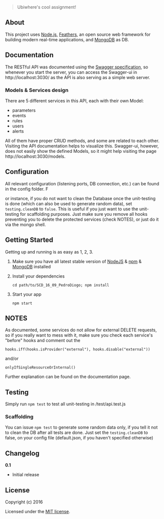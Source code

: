 > Ubiwhere&#39;s cool assignment!

## About

This project uses [Node.js](https://nodejs.org/en/), [Feathers](http://feathersjs.com), an open source web framework for building modern real-time applications, and [MongoDB](https://www.mongodb.com) as DB.

## Documentation

The RESTful API was documented using the [Swagger specification](http://swagger.io/), so whenever you start the server, you can access the Swagger-ui in http://localhost:3030/ as the API is also serving as a simple web server.

### Models & Services design

There are 5 different services in this API, each with their own Model:
* parameters
* events
* rules
* users
* alerts

All of them have proper CRUD methods, and some are related to each other. Visiting the API documentation helps to visualize this. Swagger-ui, however, does not easily show the defined Models, so it might help visiting the page http://localhost:3030/models.

## Configuration

All relevant configuration (listening ports, DB connection, etc.) can be found in the config folder. F

or instance, if you do not want to clean the Database once the unit-testing is done (which can also be used to generate random data),
set `testing.cleanDB` to `false`. This is useful if you just want to use the unit-testing for scaffolding purposes. Just make sure you remove all hooks preventing you to delete the protected services (check NOTES), or just do it via the mongo shell.


## Getting Started

Getting up and running is as easy as 1, 2, 3.

1. Make sure you have all latest stable version of [NodeJS](https://nodejs.org/) & [npm](https://www.npmjs.com/) & [MongoDB](https://www.mongodb.com/download-center?jmp=nav) installed
2. Install your dependencies

    ```
    cd path/to/SCD_16_09_PedroDiogo; npm install
    ```

3. Start your app

    ```
    npm start
    ```

## NOTES

As documented, some services do not allow for external DELETE requests, so if you really want to mess with it, make sure you check each service's "before" hooks and comment out the
```
hooks.iff(hooks.isProvider("external"), hooks.disable("external"))
```
and/or
```
onlyIfSingleResourceOrInternal()
```
Further explanation can be found on the documentation page.

## Testing

Simply run `npm test` to test all unit-testing in /test/api.test.js

### Scaffolding

You can issue `npm test` to generate some random data only, if you tell it not to clean the DB after all tests are done. Just set the `testing.cleanDB` to false, on your config file (default.json, if you haven't specified otherwise)

## Changelog

__0.1__

- Initial release

## License

Copyright (c) 2016

Licensed under the [MIT license](LICENSE).
